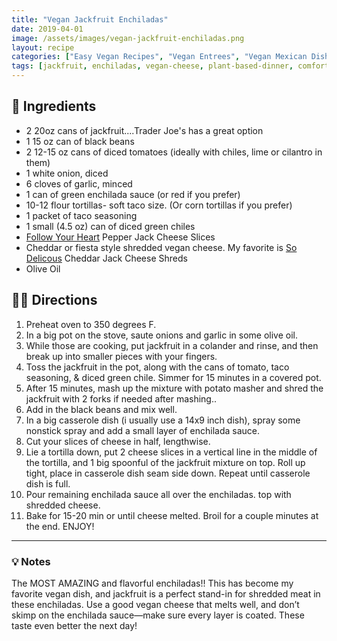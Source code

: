 ```yaml
---
title: "Vegan Jackfruit Enchiladas"
date: 2019-04-01
image: /assets/images/vegan-jackfruit-enchiladas.png
layout: recipe
categories: ["Easy Vegan Recipes", "Vegan Entrees", "Vegan Mexican Dishes"]
tags: [jackfruit, enchiladas, vegan-cheese, plant-based-dinner, comfort-food]
---
```


## 🧾 Ingredients

- 2 20oz cans of jackfruit....Trader Joe's has a great option
- 1 15 oz can of black beans
- 2 12-15 oz cans of diced tomatoes (ideally with chiles, lime or cilantro in them)
- 1 white onion, diced
- 6 cloves of garlic, minced
- 1 can of green enchilada sauce (or red if you prefer)
- 10-12 flour tortillas- soft taco size. (Or corn tortillas if you prefer)
- 1 packet of taco seasoning
- 1 small (4.5 oz) can of diced green chiles
- [Follow Your Heart](https://followyourheart.com) Pepper Jack Cheese Slices
- Cheddar or fiesta style shredded vegan cheese. My favorite is [So Delicous](http://sodeliciousdairyfree.com) Cheddar Jack Cheese Shreds</a>
- Olive Oil


## 👩‍🍳 Directions

1. Preheat oven to 350 degrees F.
2. In a big pot on the stove, saute onions and garlic in some olive oil.
3. While those are cooking, put jackfruit in a colander and rinse, and then break up into smaller pieces with your fingers.
4. Toss the jackfruit in the pot, along with the cans of tomato, taco seasoning, &amp; diced green chile. Simmer for 15 minutes in a covered pot.
5. After 15 minutes, mash up the mixture with potato masher and shred the jackfruit with 2 forks if needed after mashing..
6. Add in the black beans and mix well.
7. In a big casserole dish (i usually use a 14x9 inch dish), spray some nonstick spray and add a small layer of enchilada sauce.
8. Cut your slices of cheese in half, lengthwise.
9. Lie a tortilla down, put 2 cheese slices in a vertical line in the middle of the tortilla, and 1 big spoonful of the jackfruit mixture on top. Roll up tight, place in casserole dish seam side down. Repeat until casserole dish is full.
10. Pour remaining enchilada sauce all over the enchiladas. top with shredded cheese.
11. Bake for 15-20 min or until cheese melted. Broil for a couple minutes at the end. ENJOY!


---

### 💡 Notes

The MOST AMAZING and flavorful enchiladas!! This has become my favorite vegan dish, and jackfruit is a perfect stand-in for shredded meat in these enchiladas. Use a good vegan cheese that melts well, and don’t skimp on the enchilada sauce—make sure every layer is coated. These taste even better the next day!
